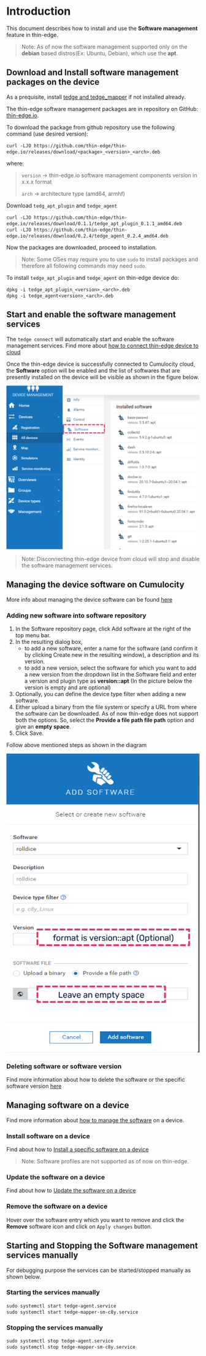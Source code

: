 
# Introduction

This document describes how to install and use the **Software management** feature in thin-edge.

> Note: As of now the software management supported only on the **debian** based distros(Ex: Ubuntu, Debian),
 which use the **apt**.

## Download and Install software management packages on the device

As a prequisite, install [tedge and tedge_mapper](../howto-guides/002_installation.md) if not installed already. 

The thin-edge software management packages are in repository on GitHub: [thin-edge.io](https://github.com/thin-edge/thin-edge.io/releases).

To download the package from github repository use the following command (use desired version):

```shell
curl -LJO https://github.com/thin-edge/thin-edge.io/releases/download/<package>_<version>_<arch>.deb
```

where:
> `version` -> thin-edge.io software management components version in x.x.x format
>
> `arch` -> architecture type (amd64, armhf)

Download `tedg_apt_plugin` and `tedge_agent`

```shell
curl -LJO https://github.com/thin-edge/thin-edge.io/releases/download/0.1.1/tedge_apt_plugin_0.1.1_amd64.deb
curl -LJO https://github.com/thin-edge/thin-edge.io/releases/download/0.2.4/tedge_agent_0.2.4_amd64.deb
```

Now the packages are downloaded, proceed to installation.
> Note: Some OSes may require you to use `sudo` to install packages and therefore all following commands may need `sudo`.

To install `tedge_apt_plugin` and `tedge_agent` on thin-edge device do:

```shell
dpkg -i tedge_apt_plugin_<version>_<arch>.deb
dpkg -i tedge_agent<version>_<arch>.deb
```

## Start and enable the software management services

The `tedge connect` will automatically start and enable the software management services.
Find more about [how to connect thin-edge device to cloud](../howto-guides/004_connect.md)

Once the thin-edge device is successfully connected to Cumulocity cloud, the **Software** option will be enabled and
the list of softwares that are presently installed on the device will be visible as shown in the figure below.

![Add new software](./images/start-software-management.png)


> Note: Disconnecting thin-edge device from cloud will stop and disable the software management services.

## Managing the device software on Cumulocity

More info about managing the device software can be found [here](https://cumulocity.com/guides/users-guide/device-management/#managing-device-software)

### Adding new software into software repository

1. In the Software repository page, click Add software at the right of the top menu bar.
2. In the resulting dialog box,
   - to add a new software, enter a name for the software (and confirm it by clicking Create new in the resulting window),
     a description and its version.
   - to add a new version, select the software for which you want to add a new version from the dropdown list in the Software
     field and enter a version and plugin type as **version::apt** (In the picture below the version is empty and are optional)
3. Optionally, you can define the device type filter when adding a new software.
4. Either upload a binary from the file system or specify a URL from where the software can be downloaded. As of now thin-edge does not
   support both the options. So, select the **Provide a file path file path** option and give an **empty space**.
5. Click Save.

Follow above mentioned steps as shown in the diagram

 ![Add new software](./images/add-new-software-to-repo.png)

### Deleting software or software version

Find more information about how to delete the software or the specific software version [here](https://cumulocity.com/guides/users-guide/device-management/#deleting-softwares-or-software-versions)

## Managing software on a device

Find more information about [how to manage the software](https://cumulocity.com/guides/users-guide/device-management/#managing-software-on-a-device) on a device.

### Install software on a device
Find about how to [Install a specific software on a device](https://cumulocity.com/guides/users-guide/device-management/#to-install-software-on-a-device)
> Note: Software profiles are not supported as of now on thin-edge.

### Update the software on a device
Find about how to [Update the software on a device](https://cumulocity.com/guides/users-guide/device-management/#to-update-software-on-a-device)

### Remove the software on a device
Hover over the software entry which you want to remove and click the **Remove** software icon and click on `Apply changes` button.


## Starting and Stopping the Software management services manually

For debugging purpose the services can be started/stopped manually as shown below.

### Starting the services manually

```shell
sudo systemctl start tedge-agent.service
sudo systemctl start tedge-mapper-sm-c8y.service
```

### Stopping the services manually

```shell
sudo systemctl stop tedge-agent.service
sudo systemctl stop tedge-mapper-sm-c8y.service
```
